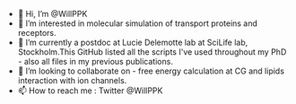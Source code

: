 - 👋 Hi, I’m @WillPPK
- 👀 I’m interested in molecular simulation of transport proteins and receptors.
- 🌱 I’m currently a postdoc at Lucie Delemotte lab at SciLife lab, Stockholm.This GitHub listed all the scripts I've used throughout my PhD - also all files in my previous publications.
- 💞️ I’m looking to collaborate on - free energy calculation at CG and lipids interaction with ion channels.
- 📫 How to reach me : Twitter @WillPPK

<!---
WillPPK/WillPPK is a ✨ special ✨ repository because its `README.md` (this file) appears on your GitHub profile.
You can click the Preview link to take a look at your changes.
--->
